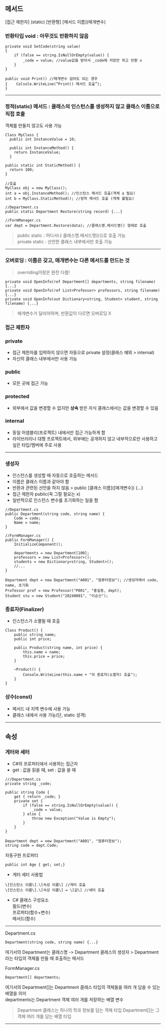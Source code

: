## 메서드
\[접근 제한자\] (static) \[반환형\] \[메서드 이름\](매개변수)  

### 반환타입 void : 아무것도 반환하지 않음
```
private void SetCode(string value)
{
    if (false == string.IsNullOrEmpty(value)) {
        _code = value; //value값을 받아서 _code에 저장만 하고 반환 x
    }
}

public void Print() //매개변수 없어도 되는 경우
{    Colsole.WriteLine(“Print() 메서드 호출”);
}
```
---
### 정적(static) 메서드 : 클래스의 인스턴스를 생성하지 않고 클래스 이름으로 직접 호출  
객체를 만들지 않고도 사용 가능
```
Class MyClass {
  public int InstanceValue = 10;

  public int InstanceMethod() {
    return InstanceValue;
  }

public static int StaticMethod() {
  return 100;
}

//호출
MyClass obj = new MyClass();
int a = obj.InstanceMethod(); //인스턴스 메서드 호출(객체 a 필요)
int b = MyClass.StaticMethod(); //정적 메서드 호출 (객체 불필요)
```
```
//Department.cs
public static Department Restore(string record) {...}

//FormManager.cs
var dept = Department.Restore(data); //클래스명.메서드명() 형태로 호출
```
> public static : 어디서나 클래스명.메서드명()으로 호출 가능  
> private static : 선언한 클래스 내부에서만 호출 가능
---
### 오버로딩 : 이름은 갖고, 매개변수는 다른 메서드를 만드는 것
> overriding이랑은 완전 다름!
```
private void OpenInfo(ref Department[] departments, string filename) {...}
private void OpenInfo(ref List<Professor> professors, string filename) {...}
private void OpenInfo(out Dictionary<string, Student> student, string filename) {...}
```
> 매개변수가 달라야하며, 반환값이 다르면 오버로딩 X

### 접근 제한자  
### private  
+ 접근 제한자를 입력하지 않으면 자동으로 private 설정(클래스 예외 > internal)
+ 자신의 클래스 내부에서만 사용 가능

### public
+ 모든 곳에 접근 가능

### protected
+ 외부에서 값을 변경할 수 없지만 **상속** 받은 자식 클래스에서는 값을 변경할 수 있음

### internal
+ 동일 어셈블리(프로젝트) 내에서만 접근 가능하게 함
+ 라이브러리나 대형 프로젝트에서, 외부에는 공개하지 않고 내부적으로만 사용하고 싶은 타입/멤버에 주로 사용
---
### 생성자
+ 인스턴스를 생성할 때 자동으로 호출하는 메서드
+ 이름은 클래스 이름과 같아야 함
+ 반환과 관련된 선언을 하지 않음 > public \[클래스 이름\](\[매개변수\]) {...}
+ 접근 제한자 public(꼭 그럴 필요는 x)
+ 일반적으로 인스턴스 변수를 초기화하는 일을 함
```
//Department.cs
public Department(string code, string name) {
    Code = code;
    Name = name;
}
```
```
//FormManager.cs
public FormManager() {
    InitializeComponent();

    departments = new Department[100];
    professors = new List<Professor>();
    students = new Dictionary<string, Student>();
    //...
}

Department dept = new Department("A001", "컴퓨터정보"); //생성자에서 code, name, 초기화
Professor prof = new Professor("P001", "홍길동, dept);
Student stu = new Student("20240001", "이순신");
```
### 종료자(Finalizer)
+ 인스턴스가 소멸될 때 호출
```
Class Product() {
    public string name;
    public int price;

    public Product(string name, int price) {
        this.name = name;
        this.price = price;
    }

    ~Product() {
        Console.WriteLine(this.name + "의 종료자(소멸자) 호출");
    }
}
```

### 상수(const)
+ 메서드 내 지역 변수에 사용 가능
+ 클래스 내에서 사용 가능(단, static 성격)
---

## 속성
### 게터와 세터
+ C#의 프로퍼티에서 사용하는 접근자
+ get : 값을 읽을 때, set : 값을 쓸 때
```
///Department.cs
private string _code;

public string Code {
    get { return _code; }
    private set {
        if (false == string.IsNullOrEmpty(value)) {
            _code = value;
        } else {
            throw new Exception("Value is Empty");
        }
    }
}

Department dept = new Department("A001", "컴퓨터정보");
string code = dept.Code;
```

자동구현 프로퍼티
```
public int Age { get; set;}
```
- 게터 세터 사용법
```
\[인스턴스 이름\].\[속성 이름\] //게터 호출
\[인스턴스 이름\].\[속성 이름\] = \[값\] //세터 호출
```
- C# 클래스 구성요소  
필드(변수)  
프로퍼티(함수+변수)  
메서드(함수)  
---
Department.cs
```
Department(string code, string name) {...}
```
여기서의 Department는 클래스명 -> Department 클래스의 생성자 > Department라는 타입의 객체를 만들 때 호출하는 메서드

FormManager.cs
```
Department[] departments;
```
여기서의 Department[]는 Department 클래스 타입의 객체들을 여러 개 담을 수 있는 배열을 의미  
departments는 Department 객체 여러 개를 저장하는 배열 변수

> Department 클래스는 하나의 학과 정보를 담는 객체 타입
> Department[]는 그 객체 여러 개를 담는 배열 타입
---
